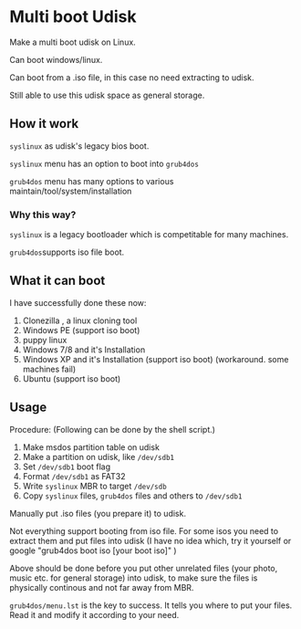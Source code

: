 # Multi boot Udisk

Make a multi boot udisk on Linux. 

Can boot windows/linux. 

Can boot from a .iso file, in this case no need extracting to udisk. 

Still able to use this udisk space as general storage.

## How it work
`syslinux` as udisk's legacy bios boot.

`syslinux` menu has an option to boot into `grub4dos`

`grub4dos` menu has many options to various maintain/tool/system/installation

### Why this way?
`syslinux` is a legacy bootloader which is competitable for many machines.

`grub4dos`supports iso file boot. 

## What it can boot

I have successfully done these now:
1. Clonezilla , a linux cloning tool
2. Windows PE (support iso boot)
3. puppy linux
4. Windows 7/8 and it's Installation
5. Windows XP and it's Installation (support iso boot) (workaround. some machines fail)
6. Ubuntu (support iso boot)

## Usage

Procedure: (Following can be done by the shell script.)
1. Make msdos partition table on udisk
2. Make a partition on udisk, like `/dev/sdb1`
3. Set `/dev/sdb1` boot flag
4. Format `/dev/sdb1` as FAT32
5. Write `syslinux` MBR to target `/dev/sdb`
6. Copy `syslinux` files, `grub4dos` files and others to `/dev/sdb1`

Manually put .iso files (you prepare it) to udisk. 

Not everything support booting from iso file. For some isos you need to extract them and put files into udisk (I have no idea which, try it yourself or google "grub4dos boot iso [your boot iso]" )

Above should be done before you put other unrelated files (your photo, music etc. for general storage) into udisk, to make sure the files is physically continous and not far away from MBR.

`grub4dos/menu.lst` is the key to success. It tells you where to put your files. Read it and modify it according to your need.


